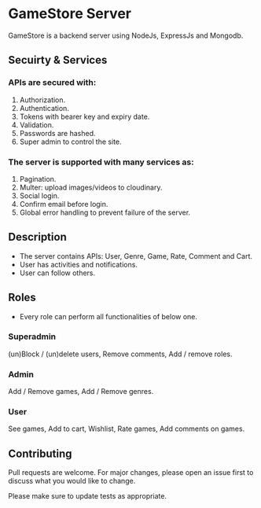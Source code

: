 # GameStore Server

GameStore is a backend server using NodeJs, ExpressJs and Mongodb.

## Secuirty & Services

### APIs are secured with:
  1. Authorization.
  2. Authentication.
  3. Tokens with bearer key and expiry date.
  4. Validation.
  5. Passwords are hashed.
  6. Super admin to control the site.

### The server is supported with many services as:
  1. Pagination.
  2. Multer: upload images/videos to cloudinary.
  3. Social login.
  4. Confirm email before login.
  5. Global error handling to prevent failure of the server.

## Description

- The server contains APIs: User, Genre, Game, Rate, Comment and Cart. 
- User has activities and notifications.
- User can follow others.

## Roles
- Every role can perform all functionalities of below one.
### Superadmin
  (un)Block / (un)delete users, Remove comments, Add / remove roles.

### Admin
  Add / Remove games, Add / Remove genres.

### User
  See games, Add to cart, Wishlist, Rate games, Add comments on games.

## Contributing

Pull requests are welcome. For major changes, please open an issue first
to discuss what you would like to change.

Please make sure to update tests as appropriate.



